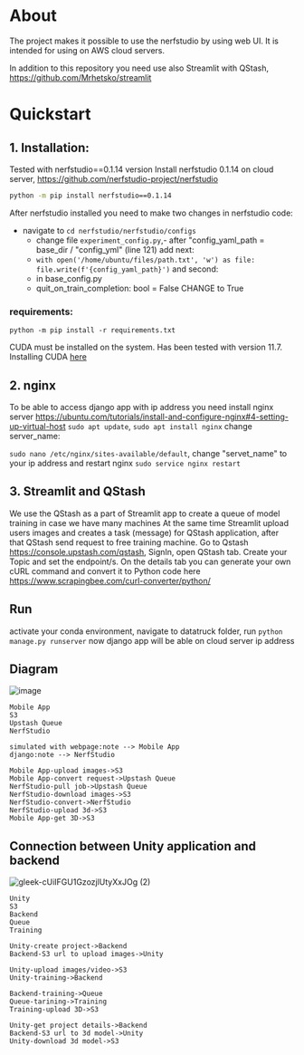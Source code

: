 # About

The project makes it possible to use the nerfstudio by using web UI.
It is intended for using on AWS cloud servers.

In addition to this repository you need use also Streamlit with QStash, https://github.com/Mrhetsko/streamlit 

# Quickstart

## 1. Installation: 
Tested with nerfstudio==0.1.14 version
Install nerfstudio 0.1.14 on cloud server, https://github.com/nerfstudio-project/nerfstudio
```bash
python -m pip install nerfstudio==0.1.14
````
After nerfstudio installed you need to make two changes in nerfstudio code:
 - navigate to 
```cd nerfstudio/nerfstudio/configs```
   - change file ```experiment_config.py```,- after "config_yaml_path = base_dir / "config_yml" (line 121) add next:
   - ```with open('/home/ubuntu/files/path.txt', 'w') as file:```
   ```file.write(f'{config_yaml_path}')```
and second:
   - in base_config.py
   - quit_on_train_completion: bool = False CHANGE to True

### requirements:
```python -m pip install -r requirements.txt```

CUDA must be installed on the system. Has been tested with version 11.7. Installing CUDA [here](https://docs.nvidia.com/cuda/cuda-quick-start-guide/index.html)

## 2. nginx
To be able to access django app with ip address you need install nginx server
https://ubuntu.com/tutorials/install-and-configure-nginx#4-setting-up-virtual-host
```sudo apt update```,
```sudo apt install nginx```
change server_name:

```sudo nano /etc/nginx/sites-available/default```, change "servet_name" to your ip address
and restart nginx ```sudo service nginx restart```

## 3. Streamlit and QStash


We use the QStash as a part of Streamlit app to create a queue of model training in case we have many machines
At the same time Streamlit upload users images and creates a task (message) for QStash application, after that QStash 
send request to free training machine.
  Go to Qstash https://console.upstash.com/qstash, SignIn, open QStash tab. Create your Topic and set the endpoint/s.
On the details tab you can generate your own cURL command and convert it to Python code here https://www.scrapingbee.com/curl-converter/python/


## Run
activate your conda environment, navigate to datatruck folder, run
```python manage.py runserver```
now django app will be able on cloud server ip address






## Diagram

![image](https://user-images.githubusercontent.com/2309907/209835984-00d70920-20b9-4fc8-8f8e-9847731bd9b2.png)


```
Mobile App
S3
Upstash Queue
NerfStudio

simulated with webpage:note --> Mobile App
django:note --> NerfStudio

Mobile App-upload images->S3
Mobile App-convert request->Upstash Queue
NerfStudio-pull job->Upstash Queue
NerfStudio-download images->S3
NerfStudio-convert->NerfStudio
NerfStudio-upload 3d->S3
Mobile App-get 3D->S3

```

## Connection between Unity application and backend

![gleek-cUiIFGU1GzozjlUtyXxJOg (2)](https://user-images.githubusercontent.com/2309907/210619536-e267c969-1a14-409e-a8e6-3b9581dac4e4.png)

```
Unity
S3
Backend
Queue
Training

Unity-create project->Backend
Backend-S3 url to upload images->Unity

Unity-upload images/video->S3
Unity-training->Backend

Backend-training->Queue
Queue-tarining->Training
Training-upload 3D->S3

Unity-get project details->Backend
Backend-S3 url to 3d model->Unity
Unity-download 3d model->S3
```

